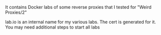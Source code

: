 It contains Docker labs of some reverse proxies that I tested for "Weird Proxies/2"

lab.io is an internal name for my various labs. The cert is generated for it. You may need additional steps to start all labs

 